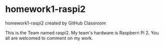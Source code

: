# homework1-raspi2
homework1-raspi2 created by GitHub Classroom

This is the Team named raspi2. My team's hardware is Raspberri Pi 2. You all are welcomed to comment on my work.
